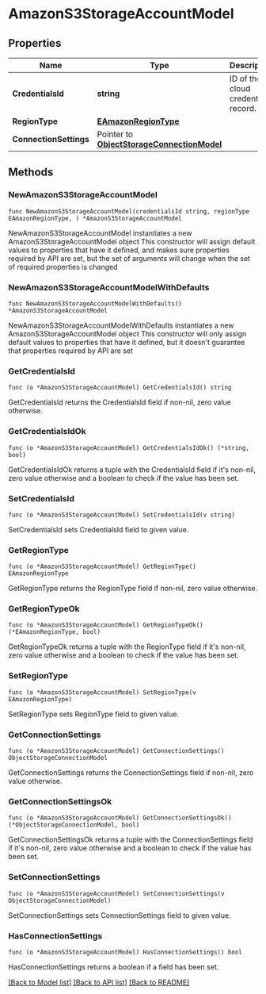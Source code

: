 # AmazonS3StorageAccountModel

## Properties

Name | Type | Description | Notes
------------ | ------------- | ------------- | -------------
**CredentialsId** | **string** | ID of the cloud credentials record. | 
**RegionType** | [**EAmazonRegionType**](EAmazonRegionType.md) |  | 
**ConnectionSettings** | Pointer to [**ObjectStorageConnectionModel**](ObjectStorageConnectionModel.md) |  | [optional] 

## Methods

### NewAmazonS3StorageAccountModel

`func NewAmazonS3StorageAccountModel(credentialsId string, regionType EAmazonRegionType, ) *AmazonS3StorageAccountModel`

NewAmazonS3StorageAccountModel instantiates a new AmazonS3StorageAccountModel object
This constructor will assign default values to properties that have it defined,
and makes sure properties required by API are set, but the set of arguments
will change when the set of required properties is changed

### NewAmazonS3StorageAccountModelWithDefaults

`func NewAmazonS3StorageAccountModelWithDefaults() *AmazonS3StorageAccountModel`

NewAmazonS3StorageAccountModelWithDefaults instantiates a new AmazonS3StorageAccountModel object
This constructor will only assign default values to properties that have it defined,
but it doesn't guarantee that properties required by API are set

### GetCredentialsId

`func (o *AmazonS3StorageAccountModel) GetCredentialsId() string`

GetCredentialsId returns the CredentialsId field if non-nil, zero value otherwise.

### GetCredentialsIdOk

`func (o *AmazonS3StorageAccountModel) GetCredentialsIdOk() (*string, bool)`

GetCredentialsIdOk returns a tuple with the CredentialsId field if it's non-nil, zero value otherwise
and a boolean to check if the value has been set.

### SetCredentialsId

`func (o *AmazonS3StorageAccountModel) SetCredentialsId(v string)`

SetCredentialsId sets CredentialsId field to given value.


### GetRegionType

`func (o *AmazonS3StorageAccountModel) GetRegionType() EAmazonRegionType`

GetRegionType returns the RegionType field if non-nil, zero value otherwise.

### GetRegionTypeOk

`func (o *AmazonS3StorageAccountModel) GetRegionTypeOk() (*EAmazonRegionType, bool)`

GetRegionTypeOk returns a tuple with the RegionType field if it's non-nil, zero value otherwise
and a boolean to check if the value has been set.

### SetRegionType

`func (o *AmazonS3StorageAccountModel) SetRegionType(v EAmazonRegionType)`

SetRegionType sets RegionType field to given value.


### GetConnectionSettings

`func (o *AmazonS3StorageAccountModel) GetConnectionSettings() ObjectStorageConnectionModel`

GetConnectionSettings returns the ConnectionSettings field if non-nil, zero value otherwise.

### GetConnectionSettingsOk

`func (o *AmazonS3StorageAccountModel) GetConnectionSettingsOk() (*ObjectStorageConnectionModel, bool)`

GetConnectionSettingsOk returns a tuple with the ConnectionSettings field if it's non-nil, zero value otherwise
and a boolean to check if the value has been set.

### SetConnectionSettings

`func (o *AmazonS3StorageAccountModel) SetConnectionSettings(v ObjectStorageConnectionModel)`

SetConnectionSettings sets ConnectionSettings field to given value.

### HasConnectionSettings

`func (o *AmazonS3StorageAccountModel) HasConnectionSettings() bool`

HasConnectionSettings returns a boolean if a field has been set.


[[Back to Model list]](../README.md#documentation-for-models) [[Back to API list]](../README.md#documentation-for-api-endpoints) [[Back to README]](../README.md)


